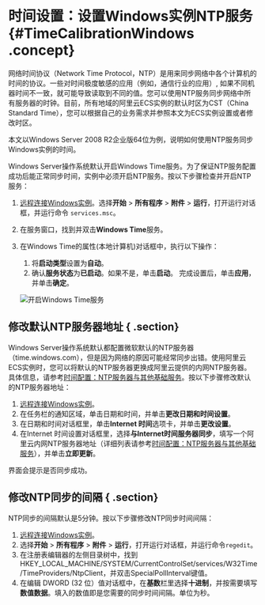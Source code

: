 # 时间设置：设置Windows实例NTP服务 {#TimeCalibrationWindows .concept}

网络时间协议（Network Time Protocol，NTP）是用来同步网络中各个计算机的时间的协议。一些对时间极度敏感的应用（例如，通信行业的应用）, 如果不同机器时间不一致，就可能导致读取到不同的值。您可以使用NTP服务同步网络中所有服务器的时钟。目前，所有地域的阿里云ECS实例的默认时区为CST（China Standard Time），您可以根据自己的业务需求并参照本文为ECS实例设置或者修改时区。

本文以Windows Server 2008 R2企业版64位为例，说明如何使用NTP服务同步Windows实例的时间。

Windows Server操作系统默认开启Windows Time服务。为了保证NTP服务配置成功后能正常同步时间，实例中必须开启NTP服务。按以下步骤检查并开启NTP服务：

1.   [远程连接Windows实例](../../../../intl.zh-CN/用户指南/连接实例/使用软件连接Windows实例.md#)。选择**开始** \> **所有程序** \> **附件** \> **运行**，打开运行对话框，并运行命令 `services.msc`。
2.  在服务窗口，找到并双击**Windows Time**服务。
3.  在Windows Time的属性\(本地计算机\)对话框中，执行以下操作：

    1.  将**启动类型**设置为**自动**。
    2.  确认**服务状态**为**已启动**。如果不是，单击**启动**。
    完成设置后，单击**应用**，并单击**确定**。

    ![开启Windows Time服务](http://static-aliyun-doc.oss-cn-hangzhou.aliyuncs.com/assets/img/9806/153950745213081_zh-CN.png)


## 修改默认NTP服务器地址 { .section}

Windows Server操作系统默认都配置微软默认的NTP服务器（time.windows.com），但是因为网络的原因可能经常同步出错。使用阿里云ECS实例时，您可以将默认的NTP服务器更换成阿里云提供的内网NTP服务器。具体信息，请参考[时间配置：NTP服务器与其他基础服务](intl.zh-CN/最佳实践/实例配置/时间配置：NTP服务器与其他基础服务.md#)。按以下步骤修改默认的NTP服务器地址：

1.   [远程连接Windows实例](../../../../intl.zh-CN/用户指南/连接实例/使用软件连接Windows实例.md#)。
2.  在任务栏的通知区域，单击日期和时间，并单击**更改日期和时间设置**。
3.  在日期和时间对话框里，单击**Internet 时间**选项卡，并单击**更改设置**。
4.  在Internet 时间设置对话框里，选择**与Internet时间服务器同步**，填写一个阿里云内网NTP服务器地址（详细列表请参考[时间配置：NTP服务器与其他基础服务](intl.zh-CN/最佳实践/实例配置/时间配置：NTP服务器与其他基础服务.md#)），并单击**立即更新**。

界面会提示是否同步成功。

## 修改NTP同步的间隔 { .section}

NTP同步的间隔默认是5分钟。按以下步骤修改NTP同步时间间隔：

1.  [远程连接Windows实例](../../../../intl.zh-CN/用户指南/连接实例/使用软件连接Windows实例.md#)。
2.  选择**开始** \> **所有程序** \> **附件** \> **运行**，打开运行对话框，并运行命令`regedit`。
3.  在注册表编辑器的左侧目录树中，找到HKEY\_LOCAL\_MACHINE/SYSTEM/CurrentControlSet/services/W32Time/TimeProviders/NtpClient，并双击SpecialPollInterval键值。
4.  在编辑 DWORD \(32 位）值对话框中，在**基数**栏里选择**十进制**，并按需要填写**数值数据**。填入的数值即是您需要的同步时间间隔。单位为秒。

